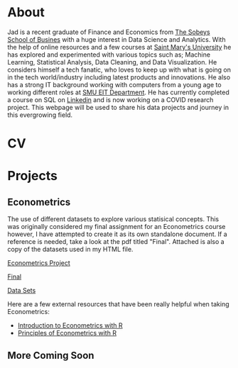 # About


Jad is a recent graduate of Finance and Economics from [The Sobeys School of Busines](https://www.smu.ca/academics/sobey/welcome.html) with a huge interest in Data Science and Analytics. With the help of online resources and a few courses at [Saint Mary's University](https://www.smu.ca/) he has explored and experimented with various topics such as; Machine Learning, Statistical Analysis, Data Cleaning, and Data Visualization. He considers himself a tech fanatic, who loves to keep up with what is going on in the tech world/industry including latest products and innovations. He also has a strong IT background working with computers from a young age to working different roles at [SMU EIT Department](https://www.smu.ca/academics/enterprise-information-technology.html). He has currently completed a course on SQL on [Linkedin](https://www.linkedin.com/learning/certificates/da3424294c57873b985f3648173fe97f9de81e96c728f35552bfa9fa62460a22?trk=share_certificate) and is now working on a COVID research project. This webpage will be used to share his data projects and journey in this evergrowing field.


# CV



# Projects

## Econometrics 

The use of different datasets to explore various statisical concepts. This was originally considered my final assignment for an Econometrics course however, I have attempted to create it as its own standalone document. If a reference is needed, take a look at the pdf titled "Final". Attached is also a copy of the datasets used in my HTML file.

[Econometrics Project](https://rawcdn.githack.com/jadistanbelly/Econometrics/d79518621d067d5d1bc404e4c95993e2d1c4c3d1/Econometrics%20Project.html)

[Final](https://github.com/jadistanbelly/Econometrics/raw/main/Final.pdf)

[Data Sets](https://github.com/jadistanbelly/Econometrics/raw/main/DataSets.zip)

Here are a few external resources that have been really helpful when taking Econometrics:

  - [Introduction to Econometrics with R](https://www.econometrics-with-r.org/index.html)
  - [Principles of Econometrics with R](https://bookdown.org/ccolonescu/RPoE4/)

## More Coming Soon

